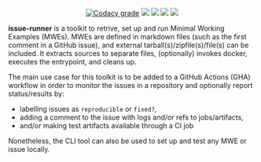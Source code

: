 <p align="center">
  <a title="Codacy" href="https://app.codacy.com/manual/eine/issue-runner/dashboard"><img alt="Codacy grade" src="https://img.shields.io/codacy/grade/66830b37677941949d500400e2c7d1c8?longCache=true&label=quality&logo=codacy&style=flat-square"></a><!--
  -->
  <a title="Go Report Card" href="https://goreportcard.com/report/github.com/eine/issue-runner"><img src="https://goreportcard.com/badge/github.com/eine/issue-runner?longCache=true&style=flat-square"></a><!--
  -->
  <a title="godoc.org" href="https://godoc.org/github.com/eine/issue-runner/tool"><img src="http://img.shields.io/badge/godoc-reference-5272B4.svg?longCache=true&style=flat-square"></a><!--
  -->
  <a title="Dependency Status" href="https://david-dm.org/eine/issue-runner"><img src="https://img.shields.io/david/eine/issue-runner.svg?longCache=true&style=flat-square&label=deps"></a><!--
  -->
  <a title="DevDependency Status" href="https://david-dm.org/eine/issue-runner?type=dev"><img src="https://img.shields.io/david/dev/eine/issue-runner.svg?longCache=true&style=flat-square&label=devdeps"></a><!--
  -->
</p>

**issue-runner** is a toolkit to retrive, set up and run Minimal Working Examples (MWEs). MWEs are defined in markdown files (such as the first comment in a GitHub issue), and external tarball(s)/zipfile(s)/file(s) can be included. It extracts sources to separate files, (optionally) invokes docker, executes the entrypoint, and cleans up.

The main use case for this toolkit is to be added to a GitHub Actions (GHA) workflow in order to monitor the issues in a repository and optionally report status/results by:

- labelling issues as `reproducible` or `fixed?`,
- adding a comment to the issue with logs and/or refs to jobs/artifacts,
- and/or making test artifacts available through a CI job

Nonetheless, the CLI tool can also be used to set up and test any MWE or issue locally.

